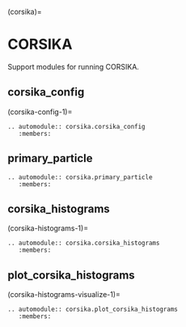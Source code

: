 (corsika)=

# CORSIKA

Support modules for running CORSIKA.

## corsika_config

(corsika-config-1)=

```{eval-rst}
.. automodule:: corsika.corsika_config
   :members:
```

## primary_particle

```{eval-rst}
.. automodule:: corsika.primary_particle
   :members:
```

## corsika_histograms

(corsika-histograms-1)=

```{eval-rst}
.. automodule:: corsika.corsika_histograms
   :members:

```

## plot_corsika_histograms

(corsika-histograms-visualize-1)=

```{eval-rst}
.. automodule:: corsika.plot_corsika_histograms
   :members:
```
